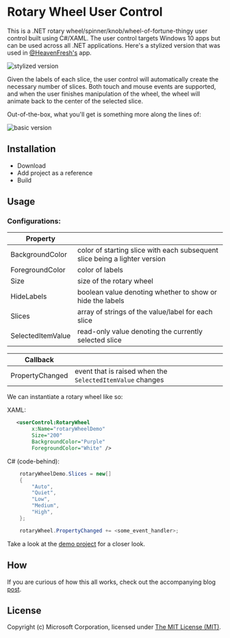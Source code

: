# Rotary Wheel User Control

This is a .NET rotary wheel/spinner/knob/wheel-of-fortune-thingy user control built using C#/XAML. 
The user control targets Windows 10 apps but can be used across all .NET applications.
Here's a stylized version that was used in [@HeavenFresh's](https://twitter.com/heavenfresh) app.

![stylized version](https://github.com/jpoon/RotaryWheel/blob/master/img/rotary_wheel_styled.gif)

Given the labels of each slice, the user control will automatically create the necessary number of slices.
Both touch and mouse events are supported, and when the user finishes manipulation of the wheel, the wheel will animate back to the center of the selected slice.

Out-of-the-box, what you'll get is something more along the lines of:

![basic version](https://github.com/jpoon/RotaryWheel/blob/master/img/rotary_wheel_basic.png)

## Installation

* Download
* Add project as a reference 
* Build

## Usage

### Configurations:

| Property			| |
| ------------------|----------------------------------------------------------------------------|
| BackgroundColor	| color of starting slice with each subsequent slice being a lighter version |
| ForegroundColor	| color of labels |
| Size				| size of the rotary wheel |
| HideLabels		| boolean value denoting whether to show or hide the labels |
| Slices			| array of strings of the value/label for each slice |
| SelectedItemValue | read-only value denoting the currently selected slice |

| Callback | |
| ------------------|-----------------------------------------------------------|
| PropertyChanged	| event that is raised when the `SelectedItemValue` changes |


We can instantiate a rotary wheel like so:

XAML:

```xml
   <userControl:RotaryWheel
		x:Name="rotaryWheelDemo" 
		Size="200"
		BackgroundColor="Purple" 
		ForegroundColor="White" />
```

C# (code-behind):

```c#
	rotaryWheelDemo.Slices = new[]
	{
		"Auto",
		"Quiet",
		"Low",
		"Medium",
		"High",
	};

	rotaryWheel.PropertyChanged += <some_event_handler>;
```

Take a look at the [demo project](https://github.com/jpoon/RotaryWheel/tree/master/RotaryWheelDemo) for a closer look.

## How

If you are curious of how this all works, check out the accompanying blog [post](http://jasonpoon.ca/2015/08/29/building-a-rotary-wheel-control/).

## License
 Copyright (c) Microsoft Corporation, licensed under [The MIT License (MIT)](https://raw.githubusercontent.com/jpoon/RotaryWheel/master/LICENSE).
